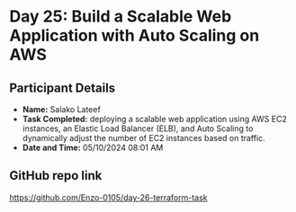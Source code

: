 # Day 25: Build a Scalable Web Application with Auto Scaling on AWS
## Participant Details

- **Name:** Salako Lateef
- **Task Completed:** deploying a scalable web application using AWS EC2 instances, an Elastic Load Balancer (ELB), and Auto Scaling to dynamically adjust the number of EC2 instances based on traffic.
- **Date and Time:** 05/10/2024 08:01 AM

## GitHub repo link
https://github.com/Enzo-0105/day-26-terraform-task
